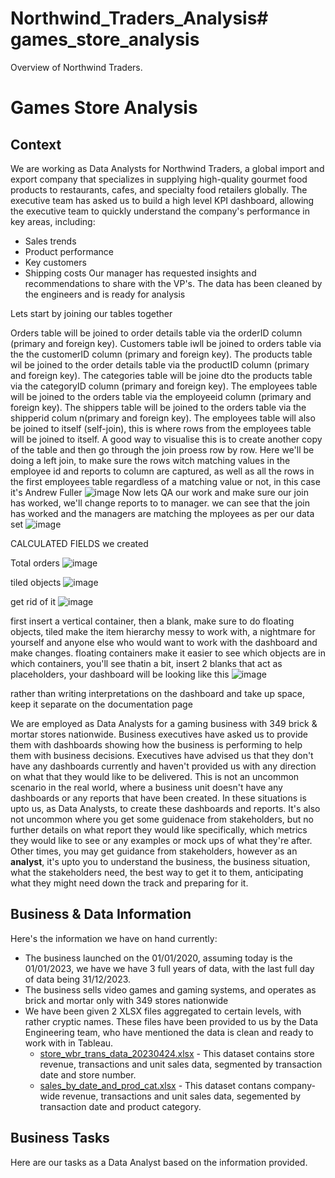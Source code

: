 # Northwind_Traders_Analysis# games_store_analysis
Overview of Northwind Traders.
# Games Store Analysis
## Context
We are working as Data Analysts for Northwind Traders, a global import and export company that specializes in supplying high-quality gourmet food products to restaurants, cafes, and specialty food retailers globally. The executive team has asked us to build a high level KPI dashboard, allowing the executive team to quickly understand the company's performance in key areas, including:
- Sales trends
- Product performance
- Key customers
- Shipping costs
Our manager has requested insights and recommendations to share with the VP's.
The data has been cleaned by the engineers  and is ready for analysis

Lets start by joining our tables together

Orders table will be joined to order details table via the orderID column (primary and foreign key). 
Customers table iwll be joined to orders table via the the customerID column (primary and foreign key). 
The products table wil be joined to the order details table via the productID column (primary and foreign key). 
The categories table will be joine dto the products table via the categoryID column (primary and foreign key). 
The employees table will be joined to the orders table via the employeeid column (primary and foreign key). 
The shippers table will be joined to the orders table via the shipperid colum n(primary and foreign key). 
The employees table will also be joined to itself (self-join), this is where rows from the employees table will be joined to itself. A good way to visualise this is to create another copy of the table and then go through the join proess row by row. Here we'll be doing a left join, to make sure the rows witch matching values in the employee id and reports to column are captured, as well as all the rows in the first employees table regardless of a matching value or not, in this case it's Andrew Fuller 
![image](https://github.com/parvezs27/Northwind_Traders_Analysis/assets/107979122/b17e02d1-5388-4b3c-a2ac-a7750681f535)
Now lets QA our work and make sure our join has worked, we'll change reports to to manager. we can see that the join has worked and the managers are matching the mployees as per our data set
![image](https://github.com/parvezs27/Northwind_Traders_Analysis/assets/107979122/b323b66b-6e9f-403a-89db-e31d533fa141)


CALCULATED FIELDS we created

Total orders
![image](https://github.com/parvezs27/Northwind_Traders_Analysis/assets/107979122/9e8ac972-1e93-4d23-9bec-e56dea642ae2)





tiled objects ![image](https://github.com/parvezs27/Northwind_Traders_Analysis/assets/107979122/fa50b13d-98c4-4e5d-b638-58cfd48704de)

get rid of it ![image](https://github.com/parvezs27/Northwind_Traders_Analysis/assets/107979122/0ef32656-2582-4504-acab-7011ce300080)

first insert a vertical container, then a blank, make sure to do floating objects, tiled make the item hierarchy messy to work with, a nightmare for yourself and anyone else who would want to work with the dashboard and make changes.
floating containers make it easier to see which objects are in which containers, you'll see thatin a bit, insert 2 blanks that act as placeholders, your dashboard will be looking like this
![image](https://github.com/parvezs27/Northwind_Traders_Analysis/assets/107979122/69e77aad-e203-4f95-a5f2-68f20b8eb28c)


rather than writing interpretations on the dashboard and take up space, keep it separate on the documentation page




We are employed as Data Analysts for a gaming business with 349 brick & mortar stores nationwide. Business executives have asked us to provide them with dashboards showing how the business is performing to help them with business decisions. Executives have advised us that they don't have any dashboards currently and haven't provided us with any direction on what that they would like to be delivered. This is not an uncommon scenario in the real world, where a business unit doesn't have any dashboards or any reports that have been created. In these situations is upto us, as Data Analysts, to create these dashboards and reports. It's also not uncommon where you get some guidenace from stakeholders, but no further details on what report they would like specifically, which metrics they would like to see or any examples or mock ups of what they're after. Other times, you may get guidance from stakeholders, however as an **analyst**, it's upto you to understand the business, the business situation, what the stakeholders need, the best way to get it to them, anticipating what they might need down the track and preparing for it. 

## Business & Data Information
Here's the information we have on hand currently:
- The business launched on the 01/01/2020, assuming today is the 01/01/2023, we have we have 3 full years of data, with the last full day of data being 31/12/2023.
- The business sells video games and gaming systems, and operates as brick and mortar only with 349 stores nationwide
- We have been given 2 XLSX files aggregated to certain levels, with rather cryptic names. These files have been provided to us by the Data Engineering team, who have mentioned the data is clean and ready to work with in Tableau. 
  - [store_wbr_trans_data_20230424.xlsx](https://shorturl.at/dikmp) - This dataset contains store revenue, transactions and unit sales data, segmented by transaction date and store number. 
  - [sales_by_date_and_prod_cat.xlsx](https://shorturl.at/chGN4) - This dataset contans company-wide revenue, transactions and unit sales data, segemented by transaction date and product category. 

## Business Tasks
Here are our tasks as a Data Analyst based on the information provided.
